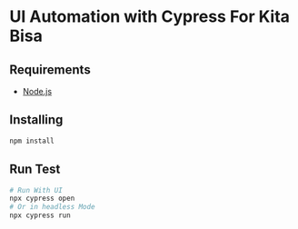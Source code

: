 # UI Automation with Cypress For Kita Bisa
## Requirements
- [Node.js](https://nodejs.org/en/download/)

## Installing
```bash
npm install
```

## Run Test
```bash
# Run With UI
npx cypress open
# Or in headless Mode
npx cypress run
```
